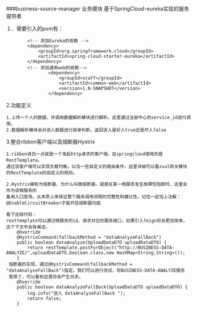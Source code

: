 ###business-source-manager 业务模块
基于SpringCloud-eureka实现的服务提供者

１．需要引入的pom有：
````
        <!-- 添加Eureka的依赖 -->
        <dependency>
            <groupId>org.springframework.cloud</groupId>
            <artifactId>spring-cloud-starter-eureka</artifactId>
        </dependency>
        <!-- 添加通用web的依赖-->
                <dependency>
                    <groupId>scaff</groupId>
                    <artifactId>common-web</artifactId>
                    <version>1.0-SNAPSHOT</version>
                </dependency>
````
2.功能定义
    
    1.上传一个人的数据，并调用数据解析模块进行解析。这里通过注册中心的service_id进行调用。
    2.数据解析模块会对该人数据进行简单判断，返回该人是好人true还是坏人false
    
3.整合ribbon客户端以及熔断器Hystrix
    
    1.ribbon说白一点就是一个发起http请求的客户端，在springcloud使用的是RestTemplate。
    通过该客户端可以实现负载均衡，以及一些自定义的路由条件。这里详细可以看zuul网关模块的RestTemplate的自定义的规则。
    
    2.Hystrix被称为熔断器，为什么叫做熔断器，就是在某一微服务发生故障性阻断时，这里会作为该微服务的
    备用入口登场，从本质上来保证整个服务调用流程的完整性和健壮性。记住一定加上注解：@EnableCircuitBreaker才能开启熔断器功能
    
    看下这段代码：
    resttemplate可以通过微服务的id，请求对应的服务接口，如果引入feign将会更加简单，这个下文中会有阐述。
        @Override
        @HystrixCommand(fallbackMethod = "dataAnalyzeFallBack")
        public boolean dataAnalyze(UploadDataDTO uploadDataDTO) {
            return restTemplate.postForObject("http://BUSINESS-DATA-ANALYZE/",uploadDataDTO,boolean.class,new HashMap<String,String>());
        }
     熔断器的实现，通过@HystrixCommand(fallbackMethod = "dataAnalyzeFallBack")指定。我们可以进行测试，将BUSINESS-DATA-ANALYZE服务
     暂停了，可以看到这里将会产生日志。
        @Override
        public boolean dataAnalyzeFallBack(UploadDataDTO uploadDataDTO) {
            log.info("进入 dataAnalyzeFallBack ");
            return false;
        }